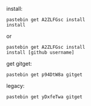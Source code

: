 install:
```
pastebin get A2ZLFGsc install
install
```
or
```
pastebin get A2ZLFGsc install
install [github username]
```


get gitget:
```
pastebin get p94DtW8a gitget
```


legacy:
```
pastebin get yDxfeTwa gitget
```
